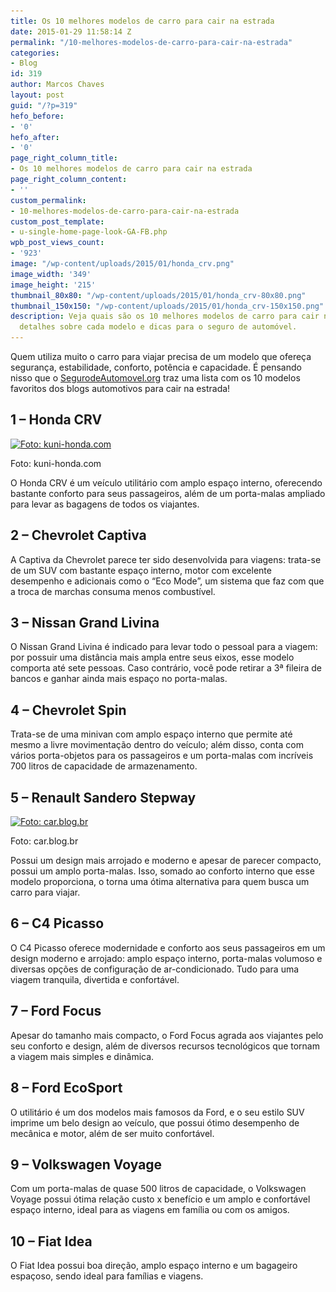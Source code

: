 ```yaml
---
title: Os 10 melhores modelos de carro para cair na estrada
date: 2015-01-29 11:58:14 Z
permalink: "/10-melhores-modelos-de-carro-para-cair-na-estrada"
categories:
- Blog
id: 319
author: Marcos Chaves
layout: post
guid: "/?p=319"
hefo_before:
- '0'
hefo_after:
- '0'
page_right_column_title:
- Os 10 melhores modelos de carro para cair na estrada
page_right_column_content:
- ''
custom_permalink:
- 10-melhores-modelos-de-carro-para-cair-na-estrada
custom_post_template:
- u-single-home-page-look-GA-FB.php
wpb_post_views_count:
- '923'
image: "/wp-content/uploads/2015/01/honda_crv.png"
image_width: '349'
image_height: '215'
thumbnail_80x80: "/wp-content/uploads/2015/01/honda_crv-80x80.png"
thumbnail_150x150: "/wp-content/uploads/2015/01/honda_crv-150x150.png"
description: Veja quais são os 10 melhores modelos de carro para cair na estrada,
  detalhes sobre cada modelo e dicas para o seguro de automóvel.
---
```


Quem utiliza muito o carro para viajar precisa de um modelo que ofereça segurança, estabilidade, conforto, potência e capacidade. É pensando nisso que o <a href="/" target="_blank">SegurodeAutomovel.org</a> traz uma lista com os 10 modelos favoritos dos blogs automotivos para cair na estrada!

## 1 – Honda CRV

<div id="attachment_320" style="width: 359px" class="wp-caption aligncenter">
  <a href="/wp-content/uploads/2015/01/honda_crv.png"><img class="img-adjustment size-full wp-image-320" src="/wp-content/uploads/2015/01/honda_crv.png" alt="Foto: kuni-honda.com" width="349" height="215" srcset="/wp-content/uploads/2015/01/honda_crv.png 349w, /wp-content/uploads/2015/01/honda_crv-250x154.png 250w, /wp-content/uploads/2015/01/honda_crv-120x74.png 120w" sizes="(max-width: 349px) 100vw, 349px" /></a>
  
  <p class="wp-caption-text">
    Foto: kuni-honda.com
  </p>
</div>

O Honda CRV é um veículo utilitário com amplo espaço interno, oferecendo bastante conforto para seus passageiros, além de um porta-malas ampliado para levar as bagagens de todos os viajantes.

## 2 – Chevrolet Captiva

A Captiva da Chevrolet parece ter sido desenvolvida para viagens: trata-se de um SUV com bastante espaço interno, motor com excelente desempenho e adicionais como o “Eco Mode”, um sistema que faz com que a troca de marchas consuma menos combustível.

## 3 – Nissan Grand Livina

O Nissan Grand Livina é indicado para levar todo o pessoal para a viagem: por possuir uma distância mais ampla entre seus eixos, esse modelo comporta até sete pessoas. Caso contrário, você pode retirar a 3ª fileira de bancos e ganhar ainda mais espaço no porta-malas.

## 4 – Chevrolet Spin

Trata-se de uma minivan com amplo espaço interno que permite até mesmo a livre movimentação dentro do veículo; além disso, conta com vários porta-objetos para os passageiros e um porta-malas com incríveis 700 litros de capacidade de armazenamento.

## 5 – Renault Sandero Stepway

<div id="attachment_321" style="width: 424px" class="wp-caption aligncenter">
  <a href="/wp-content/uploads/2015/01/sandero.png"><img class="size-full wp-image-321" src="/wp-content/uploads/2015/01/sandero.png" alt="Foto: car.blog.br" width="414" height="256" srcset="/wp-content/uploads/2015/01/sandero.png 414w, /wp-content/uploads/2015/01/sandero-250x155.png 250w, /wp-content/uploads/2015/01/sandero-120x74.png 120w" sizes="(max-width: 414px) 100vw, 414px" /></a>
  
  <p class="wp-caption-text">
    Foto: car.blog.br
  </p>
</div>

Possui um design mais arrojado e moderno e apesar de parecer compacto, possui um amplo porta-malas. Isso, somado ao conforto interno que esse modelo proporciona, o torna uma ótima alternativa para quem busca um carro para viajar.

## 6 – C4 Picasso

O C4 Picasso oferece modernidade e conforto aos seus passageiros em um design moderno e arrojado: amplo espaço interno, porta-malas volumoso e diversas opções de configuração de ar-condicionado. Tudo para uma viagem tranquila, divertida e confortável.

## 7 – Ford Focus

Apesar do tamanho mais compacto, o Ford Focus agrada aos viajantes pelo seu conforto e design, além de diversos recursos tecnológicos que tornam a viagem mais simples e dinâmica.

## 8 – Ford EcoSport

O utilitário é um dos modelos mais famosos da Ford, e o seu estilo SUV imprime um belo design ao veículo, que possui ótimo desempenho de mecânica e motor, além de ser muito confortável.

## 9 – Volkswagen Voyage

Com um porta-malas de quase 500 litros de capacidade, o Volkswagen Voyage possui ótima relação custo x benefício e um amplo e confortável espaço interno, ideal para as viagens em família ou com os amigos.

## 10 – Fiat Idea

O Fiat Idea possui boa direção, amplo espaço interno e um bagageiro espaçoso, sendo ideal para famílias e viagens.